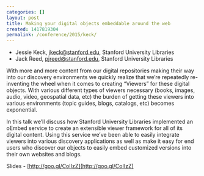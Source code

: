 ```yaml
---
categories: []
layout: post
title: Making your digital objects embeddable around the web
created: 1417819304
permalink: /conference/2015/keck/
---
```

- Jessie Keck, jkeck@stanford.edu, Stanford University Libraries
- Jack Reed, pjreed@stanford.edu, Stanford University Libraries

With more and more content from our digital repositories making their
way into our discovery environments we quickly realize that we’re
repeatedly re-inventing the wheel when it comes to creating “Viewers”
for these digital objects. With various different types of viewers
necessary (books, images, audio, video, geospatial data, etc) the burden
of getting these viewers into various environments (topic guides, blogs,
catalogs, etc) becomes exponential.

In this talk we’ll discuss how Stanford University Libraries implemented
an oEmbed service to create an extensible viewer framework for all of
its digital content. Using this service we’ve been able to easily
integrate viewers into various discovery applications as well as make it
easy for end users who discover our objects to easily embed customized
versions into their own websites and blogs.

Slides - [http://goo.gl/CoIIzZ](http://goo.gl/CoIIzZ)
